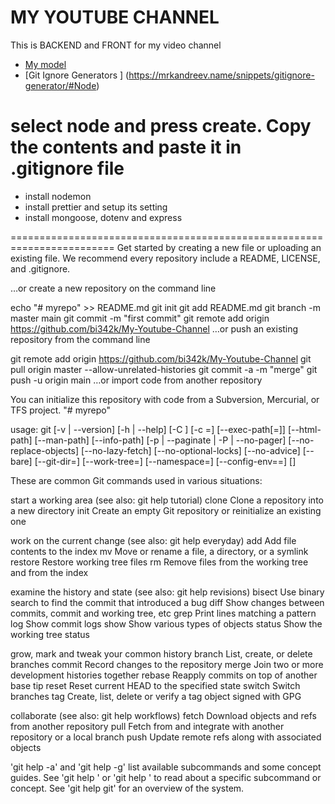 # MY YOUTUBE CHANNEL

This is BACKEND and FRONT for my video channel

- [My model](https://mongoosejs.com/docs/index.html)
- [Git Ignore Generators ] (https://mrkandreev.name/snippets/gitignore-generator/#Node)

# select node and press create. Copy the contents and paste it in .gitignore file

- install nodemon
- install prettier and setup its setting
- install mongoose, dotenv and express

========================================================================
Get started by creating a new file or uploading an existing file. We recommend every repository include a README, LICENSE, and .gitignore.

…or create a new repository on the command line

echo "# myrepo" >> README.md
git init
git add README.md
git branch -m master main
git commit -m "first commit"
git remote add origin https://github.com/bi342k/My-Youtube-Channel
…or push an existing repository from the command line

git remote add origin https://github.com/bi342k/My-Youtube-Channel
git pull origin master --allow-unrelated-histories
git commit -a -m "merge"
git push -u origin main
…or import code from another repository

You can initialize this repository with code from a Subversion, Mercurial, or TFS project.
"# myrepo"

usage: git [-v | --version] [-h | --help] [-C <path>] [-c <name>=<value>]
[--exec-path[=<path>]] [--html-path] [--man-path] [--info-path]
[-p | --paginate | -P | --no-pager] [--no-replace-objects] [--no-lazy-fetch]
[--no-optional-locks] [--no-advice] [--bare] [--git-dir=<path>]
[--work-tree=<path>] [--namespace=<name>] [--config-env=<name>=<envvar>]
<command> [<args>]

These are common Git commands used in various situations:

start a working area (see also: git help tutorial)
clone Clone a repository into a new directory
init Create an empty Git repository or reinitialize an existing one

work on the current change (see also: git help everyday)
add Add file contents to the index
mv Move or rename a file, a directory, or a symlink
restore Restore working tree files
rm Remove files from the working tree and from the index

examine the history and state (see also: git help revisions)
bisect Use binary search to find the commit that introduced a bug
diff Show changes between commits, commit and working tree, etc
grep Print lines matching a pattern
log Show commit logs
show Show various types of objects
status Show the working tree status

grow, mark and tweak your common history
branch List, create, or delete branches
commit Record changes to the repository
merge Join two or more development histories together
rebase Reapply commits on top of another base tip
reset Reset current HEAD to the specified state
switch Switch branches
tag Create, list, delete or verify a tag object signed with GPG

collaborate (see also: git help workflows)
fetch Download objects and refs from another repository
pull Fetch from and integrate with another repository or a local branch
push Update remote refs along with associated objects

'git help -a' and 'git help -g' list available subcommands and some
concept guides. See 'git help <command>' or 'git help <concept>'
to read about a specific subcommand or concept.
See 'git help git' for an overview of the system.
